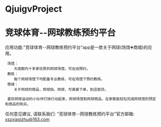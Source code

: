 # QjuigvProject
# 竞球体育--网球教练预约平台

  应用功能:"竞球体育--网球教练预约平台"app是一款关于网球(场馆➕商城)的应用。

     场馆：
        大成都内十多家优质的网球场馆，可在线预约。
     教练：
        每个网球场馆下均配备专业教练，可在场馆下预约教练。
     商城：
        关于网球的商品，网球拍、网球，可直接下单，到店取货。
      
     喜欢网球运动的小伙伴们快行动起来，网球场馆和网球商品，在家都能轻松完成网球馆的预定和商品的购买。
  
  任何意见建议, 请联系我们: 
  "竞球体育--网球教练预约平台"官方邮箱: xszxiasizhu@163.com
